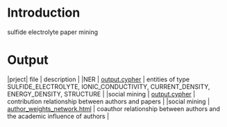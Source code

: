 # Introduction

sulfide electrolyte paper mining

# Output

|prject| file | description |
|NER   | [output.cypher](../NER/output.cypher) | entities of type SULFIDE_ELECTROLYTE, IONIC_CONDUCTIVITY, CURRENT_DENSITY, ENERGY_DENSITY, STRUCTURE |
|social mining | [output.cypher](../social_mining/output.cypher) | contribution relationship between authors and papers |
|social mining | [author_weights_network.html](../social_mining/author_weights_network.html) | coauthor relationship between authors and the academic influence of authors |

